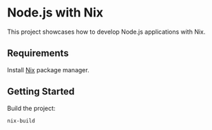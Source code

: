 # Node.js with Nix

This project showcases how to develop Node.js applications with Nix.

## Requirements

Install [Nix](https://nixos.org/nix) package manager.

## Getting Started

Build the project:

```
nix-build
```
